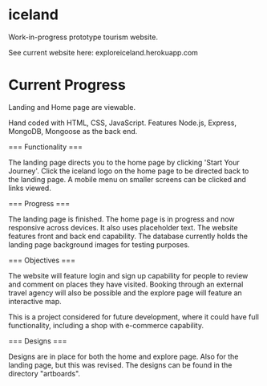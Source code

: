 # iceland
Work-in-progress prototype tourism website.

See current website here: exploreiceland.herokuapp.com

# Current Progress

Landing and Home page are viewable.

Hand coded with HTML, CSS, JavaScript. Features Node.js, Express, MongoDB, Mongoose as the back end.

=== Functionality ===

The landing page directs you to the home page by clicking 'Start Your Journey'. Click the iceland logo on the home page to be directed back to the landing page. A mobile menu on smaller screens can be clicked and links viewed.

=== Progress ===

The landing page is finished. The home page is in progress and now responsive across devices. It also uses placeholder text. The website features front and back end capability. The database currently holds the landing page background images for testing purposes.

=== Objectives ===

The website will feature login and sign up capability for people to review and comment on places they have visited. Booking through an external travel agency will also be possible and the explore page will feature an interactive map. 

This is a project considered for future development, where it could have full functionality, including a shop with e-commerce capability.

=== Designs ===

Designs are in place for both the home and explore page. Also for the landing page, but this was revised. The designs can be found in the directory "artboards".
